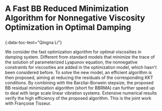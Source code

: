 <h3 style="text-align: left;font-size:26px !important;">A Fast BB Reduced Minimization Algorithm for Nonnegative Viscosity Optimization in Optimal Damping</h3>
{:data-toc-text="Qingna Li"}

We consider the fast optimization algorithm for optimal viscosities in damping 
system. Different from standard models that  minimize the trace of the solution
of parameterized Lyapunov equation, the nonnegative constraints for viscosities 
are added in the optimization model, which hasn't been considered before. To
solve the new model, an efficient  algorithm is then proposed, aiming at 
reducing the residuals of the corresponding KKT conditions. By combining with 
the Barzilai-Borwein  stepsize, the proposed BB residual minimization algorithm 
(short for BBRMA) can further speed up to deal with large scale linear 
vibration systems. Extensive numerical results verify the high efficiency of
the proposed algorithm. This is the joint work with Françoise Tisseur.
